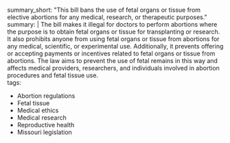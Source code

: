 summary_short: "This bill bans the use of fetal organs or tissue from elective abortions for any medical, research, or therapeutic purposes."  
summary: |
  The bill makes it illegal for doctors to perform abortions where the purpose is to obtain fetal organs or tissue for transplanting or research. It also prohibits anyone from using fetal organs or tissue from abortions for any medical, scientific, or experimental use. Additionally, it prevents offering or accepting payments or incentives related to fetal organs or tissue from abortions. The law aims to prevent the use of fetal remains in this way and affects medical providers, researchers, and individuals involved in abortion procedures and fetal tissue use.  
tags:
  - Abortion regulations
  - Fetal tissue
  - Medical ethics
  - Medical research
  - Reproductive health
  - Missouri legislation
